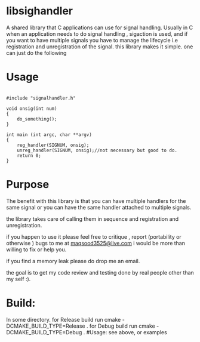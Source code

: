 # libsighandler
A shared library that C applications can use for signal handling.
Usually in C when an application needs to do signal handling , 
sigaction is used, and if you want to have multiple signals
you have to manage the lifecycle i.e registration and unregistration of the signal.
this library makes it simple.
one can just do the following

# Usage
```code C

#include "signalhandler.h"

void onsig(int num)
{
    do_something();
}

int main (int argc, char **argv)
{
    reg_handler(SIGNUM, onsig);
    unreg_handler(SIGNUM, onsig);//not necessary but good to do.
    return 0;
}
```
# Purpose
The benefit with this library is that you can have multiple handlers for the same signal
or you can have the same handler attached to multiple signals.

the library takes care of calling them in sequence and registration and unregistration.

if you happen to use it please feel free to critique , report (portability or otherwise ) bugs  to me at maqsood3525@live.com
i would be more than willing to fix or help you.

if you find a memory leak please do drop me an email.

the goal is to get my code review and testing done by real people other than my self :).

# Build:
In some directory.
for Release build
	run cmake -DCMAKE_BUILD_TYPE=Release .
for Debug build
	run cmake -DCMAKE_BUILD_TYPE=Debug .
#Usage:
    see above, or examples
